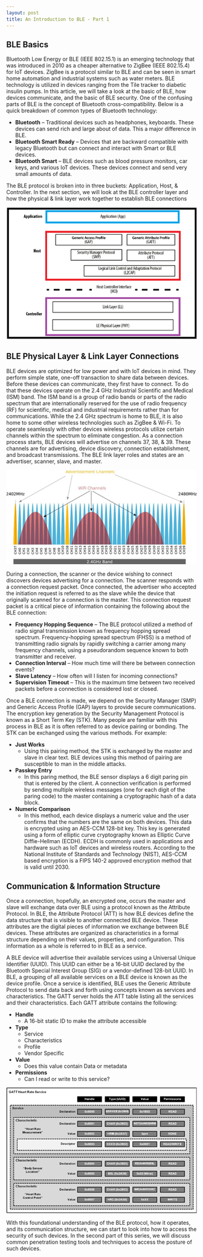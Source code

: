 ```yaml
---
layout: post
title: An Introduction to BLE - Part 1
---
```

## BLE Basics
Bluetooth Low Energy or BLE (IEEE 802.15.1) is an emerging technology that was introduced in 2010 as a cheaper alternative to ZigBee (IEEE 802.15.4) for IoT devices. ZigBee is a protocol similar to BLE and can be seen in smart home automation and industrial systems such as water meters. BLE technology is utilized in devices ranging from the Tile tracker to diabetic insulin pumps. In this article, we will take a look at the basic of BLE, how devices communicate, and the basic of BLE security. 
One of the confusing parts of BLE is the concept of Bluetooth cross-compatibility. Below is a quick breakdown of common types of Bluetooth technology:
* **Bluetooth** – Traditional devices such as headphones, keyboards. These devices can send rich and large about of data. This a major difference in BLE. 
* **Bluetooth Smart Ready** – Devices that are backward compatible with legacy Bluetooth but can connect and interact with Smart or BLE devices.
* **Bluetooth Smart** – BLE devices such as blood pressure monitors, car keys, and various IoT devices. These devices connect and send very small amounts of data. 

The BLE protocol is broken into in three buckets: Application, Host, & Controller. In the next section, we will look at the BLE controller layer and how the physical & link layer work together to establish BLE connections

<img src="../images/ble.png" alt="hi" class="inline"/>

## BLE Physical Layer & Link Layer Connections

BLE devices are optimized for low power and with IoT devices in mind. They perform simple state, one-off transaction to share data between devices. Before these devices can communicate, they first have to connect. To do that these devices operate on the 2.4 GHz Industrial Scientific and Medical (ISM) band. The ISM band is a group of radio bands or parts of the radio spectrum that are internationally reserved for the use of radio frequency (RF) for scientific, medical and industrial requirements rather than for communications. While the 2.4 GHz spectrum is home to BLE, it is also home to some other wireless technologies such as ZigBee & Wi-Fi. To operate seamlessly with other devices wireless protocols utilize certain channels within the spectrum to eliminate congestion. As a connection process starts, BLE devices will advertise on channels 37, 38, & 39. These channels are for advertising, device discovery, connection establishment, and broadcast transmissions. The BLE link layer roles and states are an advertiser, scanner, slave, and master. 

<img src="../images/ble2.png" alt="hi" class="inline"/>

During a connection, the scanner or the device wishing to connect discovers devices advertising for a connection. The scanner responds with a connection request packet. Once connected, the advertiser who accepted the initiation request is referred to as the slave while the device that originally scanned for a connection is the master. This connection request packet is a critical piece of information containing the following about the BLE connection:
* **Frequency Hopping Sequence** – The BLE protocol utilized a method of radio signal transmission known as frequency hopping spread spectrum. Frequency-hopping spread spectrum (FHSS) is a method of transmitting radio signals by rapidly switching a carrier among many frequency channels, using a pseudorandom sequence known to both transmitter and receiver.
* **Connection Interval** – How much time will there be between connection events?
* **Slave Latency** – How often will I listen for incoming connections?
* **Supervision Timeout** – This is the maximum time between two received packets before a connection is considered lost or closed.

Once a BLE connection is made, we depend on the Security Manager (SMP) and Generic Access Profile (GAP) layers to provide secure communications. The encryption key generation by the Security Management Protocol is known as a Short Term Key (STK). Many people are familiar with this process in  BLE as it is often referred to as device pairing or bonding. The STK can be exchanged using the various methods. For example:

* **Just Works**
  * Using this pairing method, the STK is exchanged by the master and slave in clear text. BLE devices using this method of pairing are susceptible to man in the middle attacks. 
* **Passkey Entry**
  * In this paring method, the BLE sensor displays a 6 digit paring pin that is entered by the client. A connection verification is performed by sending multiple wireless messages (one for each digit of the paring code) to the master containing a cryptographic hash of a data block.
* **Numeric Comparison**
  * In this method, each device displays a numeric value and the user confirms that the numbers are the same on both devices. 
This data is encrypted using an AES-CCM 128-bit key. This key is generated using a form of elliptic curve cryptography known as Elliptic Curve Diffie-Hellman (ECDH). ECDH is commonly used in applications and hardware such as IoT devices and wireless routers. According to the National Institute of Standards and Technology (NIST), AES-CCM based encryption is a FIPS 140-2 approved encryption method that is valid until 2030.

## Communication & Information Structure 
Once a connection, hopefully, an encrypted one, occurs the master and slave will exchange data over BLE using a protocol known as the Attribute Protocol. In BLE, the Attribute Protocol (ATT) is how BLE devices define the data structure that is visible to another connected BLE device. These attributes are the digital pieces of information we exchange between BLE devices. These attributes are organized as characteristics in a formal structure depending on their values, properties, and configuration. This information as a whole is referred to in BLE as a service.

A BLE device will advertise their available services using a Universal Unique Identifier (UUID). This UUID can either be a 16-bit UUID declared by the Bluetooth Special Interest Group (SIG) or a vendor-defined 128-bit UUID. In BLE, a grouping of all available services on a BLE device is known as the device profile. Once a service is identified, BLE uses the Generic Attribute Protocol to send data back and forth using concepts known as services and characteristics. The GATT server holds the ATT table listing all the services and their characteristics. Each GATT attribute contains the following:
* **Handle**
  * A 16-bit static ID to make the attribute accessible
* **Type**
  * Service
  * Characteristics
  * Profile
  * Vendor Specific
* **Value**
  * Does this value contain Data or metadata
* **Permissions**
  * Can I read or write to this service?

<img src="../images/ble3.png" alt="hi" class="inline"/>

With this foundational understanding of the BLE protocol, how it operates, and its communication structure, we can start to look into how to access the security of such devices. In the second part of this series, we will discuss common penetration testing tools and techniques to access the posture of such devices.
